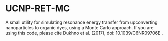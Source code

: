 # UCNP-RET-MC
A small utility for simulating resonance energy transfer from upconverting nanoparticles to organic dyes, using a Monte Carlo approach. If you are using this code, please cite Dukhno et al. (2017), doi: 10.1039/C6NR09706E .
